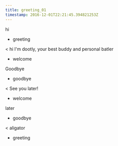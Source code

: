```yaml
---
title: greeting_01
timestamp: 2016-12-01T22:21:45.394821253Z
---
```


hi
* greeting

< hi I'm dootly, your best buddy and personal batler
* welcome

Goodbye
* goodbye

< See you later!
* welcome

later
* goodbye

< aligator
* greeting
